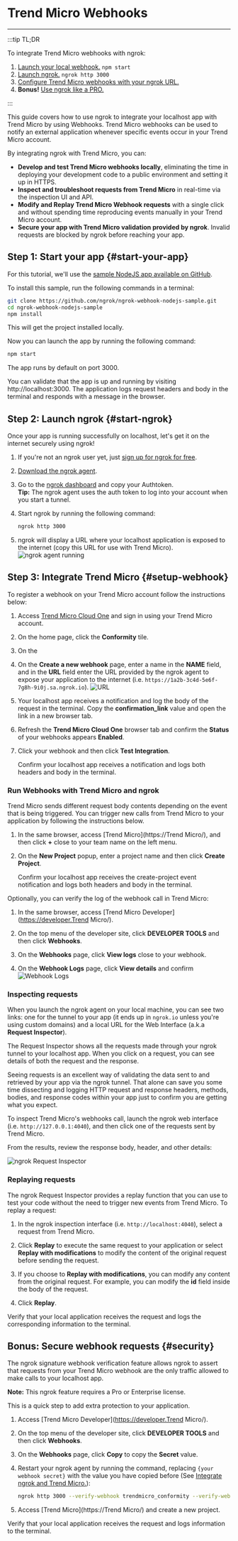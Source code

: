 # Trend Micro Webhooks
------------

:::tip TL;DR

To integrate Trend Micro webhooks with ngrok:
1. [Launch your local webhook.](#start-your-app) `npm start`
1. [Launch ngrok.](#start-ngrok) `ngrok http 3000`
1. [Configure Trend Micro webhooks with your ngrok URL.](#setup-webhook)
1. **Bonus!** [Use ngrok like a PRO.](#security)

:::


This guide covers how to use ngrok to integrate your localhost app with Trend Micro by using Webhooks.
Trend Micro webhooks can be used to notify an external application whenever specific events occur in your Trend Micro account. 

By integrating ngrok with Trend Micro, you can:

- **Develop and test Trend Micro webhooks locally**, eliminating the time in deploying your development code to a public environment and setting it up in HTTPS.
- **Inspect and troubleshoot requests from Trend Micro** in real-time via the inspection UI and API.
- **Modify and Replay Trend Micro Webhook requests** with a single click and without spending time reproducing events manually in your Trend Micro account.
- **Secure your app with Trend Micro validation provided by ngrok**. Invalid requests are blocked by ngrok before reaching your app.


## **Step 1**: Start your app {#start-your-app}

For this tutorial, we'll use the [sample NodeJS app available on GitHub](https://github.com/ngrok/ngrok-webhook-nodejs-sample). 

To install this sample, run the following commands in a terminal:

```bash
git clone https://github.com/ngrok/ngrok-webhook-nodejs-sample.git
cd ngrok-webhook-nodejs-sample
npm install
```

This will get the project installed locally.

Now you can launch the app by running the following command: 

```bash
npm start
```

The app runs by default on port 3000. 

You can validate that the app is up and running by visiting http://localhost:3000. The application logs request headers and body in the terminal and responds with a message in the browser.


## **Step 2**: Launch ngrok {#start-ngrok}

Once your app is running successfully on localhost, let's get it on the internet securely using ngrok! 

1. If you're not an ngrok user yet, just [sign up for ngrok for free](https://ngrok.com/signup).

1. [Download the ngrok agent](https://ngrok.com/download).

1. Go to the [ngrok dashboard](https://dashboard.ngrok.com) and copy your Authtoken. <br />
    **Tip:** The ngrok agent uses the auth token to log into your account when you start a tunnel.
    
1. Start ngrok by running the following command:
    ```bash
    ngrok http 3000
    ```

1. ngrok will display a URL where your localhost application is exposed to the internet (copy this URL for use with Trend Micro).
    ![ngrok agent running](/img/integrations/launch_ngrok_tunnel.png)


## **Step 3**: Integrate Trend Micro {#setup-webhook}

To register a webhook on your Trend Micro account follow the instructions below:

1. Access [Trend Micro Cloud One](https://cloudone.trendmicro.com/) and sign in using your Trend Micro account.

1. On the home page, click the **Conformity** tile.

1. On the 






1. On the **Create a new webhook** page, enter a name in the **NAME** field, and in the **URL** field enter the URL provided by the ngrok agent to expose your application to the internet (i.e. `https://1a2b-3c4d-5e6f-7g8h-9i0j.sa.ngrok.io`).
    ![URL](img/ngrok_url_configuration_trendmicro.png)

1. Your localhost app receives a notification and log the body of the request in the terminal. Copy the **confirmation_link** value and open the link in a new browser tab.

1. Refresh the **Trend Micro Cloud One** browser tab and confirm the **Status** of your webhooks appears **Enabled**.

1. Click your webhook and then click **Test Integration**.

    Confirm your localhost app receives a notification and logs both headers and body in the terminal.


### Run Webhooks with Trend Micro and ngrok

Trend Micro sends different request body contents depending on the event that is being triggered.
You can trigger new calls from Trend Micro to your application by following the instructions below.

1. In the same browser, access [Trend Micro](https://Trend Micro/), and then click **+** close to your team name on the left menu.

1. On the **New Project** popup, enter a project name and then click **Create Project**.

    Confirm your localhost app receives the create-project event notification and logs both headers and body in the terminal.

Optionally, you can verify the log of the webhook call in Trend Micro:

1. In the same browser, access [Trend Micro Developer](https://developer.Trend Micro/).

1. On the top menu of the developer site, click **DEVELOPER TOOLS** and then click **Webhooks**.

1. On the **Webhooks** page, click **View logs** close to your webhook.

1. On the **Webhook Logs** page, click **View details** and confirm 
    ![Webhook Logs](img/ngrok_logs_trendmicro.png)


### Inspecting requests

When you launch the ngrok agent on your local machine, you can see two links: one for the tunnel to your app (it ends up in `ngrok.io` unless you're using custom domains) and a local URL for the Web Interface (a.k.a **Request Inspector**).

The Request Inspector shows all the requests made through your ngrok tunnel to your localhost app. When you click on a request, you can see details of both the request and the response.

Seeing requests is an excellent way of validating the data sent to and retrieved by your app via the ngrok tunnel. That alone can save you some time dissecting and logging HTTP request and response headers, methods, bodies, and response codes within your app just to confirm you are getting what you expect.

To inspect Trend Micro's webhooks call, launch the ngrok web interface (i.e. `http://127.0.0.1:4040`), and then click one of the requests sent by Trend Micro.

From the results, review the response body, header, and other details:

![ngrok Request Inspector](img/ngrok_introspection_trendmicro_webhooks.png)


### Replaying requests

The ngrok Request Inspector provides a replay function that you can use to test your code without the need to trigger new events from Trend Micro. To replay a request:

1. In the ngrok inspection interface (i.e. `http://localhost:4040`), select a request from Trend Micro.

1. Click **Replay** to execute the same request to your application or select **Replay with modifications** to modify the content of the original request before sending the request.

1. If you choose to **Replay with modifications**, you can modify any content from the original request. For example, you can modify the **id** field inside the body of the request.

1. Click **Replay**.

Verify that your local application receives the request and logs the corresponding information to the terminal.


## **Bonus**: Secure webhook requests {#security}

The ngrok signature webhook verification feature allows ngrok to assert that requests from your Trend Micro webhook are the only traffic allowed to make calls to your localhost app.

**Note:** This ngrok feature requires a Pro or Enterprise license.

This is a quick step to add extra protection to your application.

1. Access [Trend Micro Developer](https://developer.Trend Micro/).

1. On the top menu of the developer site, click **DEVELOPER TOOLS** and then click **Webhooks**.

1. On the **Webhooks** page, click **Copy** to copy the **Secret** value.

1. Restart your ngrok agent by running the command, replacing `{your webhook secret}` with the value you have copied before (See [Integrate ngrok and Trend Micro.](#setup-webhook)):
    ```bash
    ngrok http 3000 --verify-webhook trendmicro_conformity --verify-webhook-secret {your webhook secret}
    ```

1. Access [Trend Micro](https://Trend Micro/) and create a new project.

Verify that your local application receives the request and logs information to the terminal.
